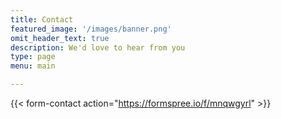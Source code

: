 ```yaml
---
title: Contact
featured_image: '/images/banner.png'
omit_header_text: true
description: We'd love to hear from you
type: page
menu: main

---
```


{{< form-contact action="https://formspree.io/f/mnqwgyrl"  >}}
